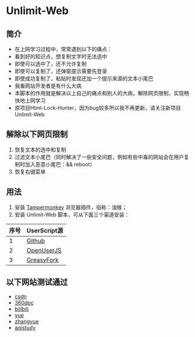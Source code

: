 # Unlimit-Web

## 简介
- 在上网学习过程中，常常遇到以下的痛点：
- 看到好的知识点，想复制文字时无法选中
- 即使可以选中了，还不允许复制
- 即使可以复制了，还弹窗提示需要先登录
- 即使成功复制了，粘贴时发现还加一个提示来源的文本小尾巴
- 我看网站开发者是有什么大病
- 本脚本的作用就是解决以上自己的痛点和别人的大病，解除网页限制，实现畅快地上网学习
- 原项目Html-Lock-Hunter，因为bug较多所以我不再更新，请关注新项目Unlimit-Web

## 解除以下网页限制
1. 恢复文本的选中和复制
2. 过滤文本小尾巴（同时解决了一些安全问题，例如有些中毒的网站会在用户复制时加入恶意小尾巴：&& reboot）
3. 恢复右键菜单

## 用法
1. 安装 [Tampermonkey](https://www.tampermonkey.net/) 浏览器插件，俗称：油猴；
2. 安装 Unlimit-Web 脚本，可从下面三个渠道安装：

| 序号 | UserScript源 |
| --- | --- |
| 1 | [Github](https://raw.githubusercontent.com/xcanwin/Unlimit-Web/master/Unlimit-Web.user.js) |
| 2 | [OpenUserJS](https://openuserjs.org/scripts/xcanwin/Unlimit-Web) |
| 3 | [GreasyFork](https://greasyfork.org/zh-CN/scripts/400515-unlimit-web) |

## 以下网站测试通过
- [csdn](https://blog.csdn.net/yilovexing/article/details/53256713)
- [360doc](http://www.360doc.com/content/20/0406/19/1575720_904264035.shtml)
- [bilibili](https://www.bilibili.com/read/cv5496952)
- [vue](https://dafrok.github.io/vue-iscroll-view/)
- [zhangyue](http://shushan.zhangyue.net/book/89159/13507319/)
- [aqistudy](https://www.aqistudy.cn/)

